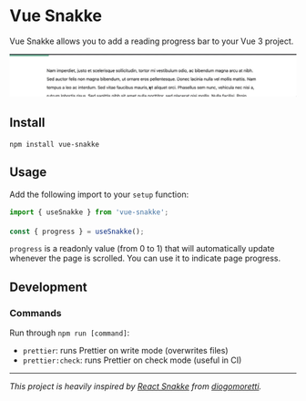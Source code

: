 # Vue Snakke

Vue Snakke allows you to add a reading progress bar to your Vue 3 project.

![Vue Snakke example](./example.gif)

## Install

```
npm install vue-snakke
```

## Usage

Add the following import to your `setup` function:

```javascript
import { useSnakke } from 'vue-snakke';

const { progress } = useSnakke();
```

`progress` is a readonly value (from 0 to 1) that will automatically update whenever the page is scrolled. You can use it to indicate page progress.

## Development

### Commands

Run through `npm run [command]`:

- `prettier`: runs Prettier on write mode (overwrites files)
- `prettier:check`: runs Prettier on check mode (useful in CI)

---

_This project is heavily inspired by [React Snakke](https://github.com/diogomoretti/react-snakke) from [diogomoretti](https://github.com/diogomoretti)._
